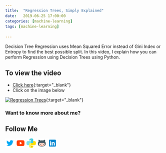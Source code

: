 ```yaml
---
title:  "Regression Trees, Simply Explained"
date:   2019-06-25 17:00:00
categories: [machine-learning]
tags: [machine-learning]

---
```


Decision Tree Regression uses Mean Squared Error instead of Gini Index or Entropy to find the best possible split. In this video, I explain how you can perform Regression using Decision Trees using Python.

## To view the video
* [Click here](https://youtu.be/v26lXTcAicw){:target="_blank"}
* Click on the image below

[![Regression Trees](http://img.youtube.com/vi/v26lXTcAicw/0.jpg)](http://www.youtube.com/watch?v=v26lXTcAicw){:target="_blank"}

### Want to know more about me?
## Follow Me
<a href="https://twitter.com/_bhaveshbhatt" target="_blank"><img class="ai-subscribed-social-icon" src="/assets/images/tw.png" width="30"></a>
<a href="https://www.youtube.com/bhaveshbhatt8791/" target="_blank"><img class="ai-subscribed-social-icon" src="/assets/images/ytb.png" width="30"></a>
<a href="https://www.youtube.com/PythonTricks/" target="_blank"><img class="ai-subscribed-social-icon" src="/assets/images/python_logo.png" width="30"></a>
<a href="https://github.com/bhattbhavesh91" target="_blank"><img class="ai-subscribed-social-icon" src="/assets/images/gthb.png" width="30"></a>
<a href="https://www.linkedin.com/in/bhattbhavesh91/" target="_blank"><img class="ai-subscribed-social-icon" src="/assets/images/lnkdn.png" width="30"></a>
